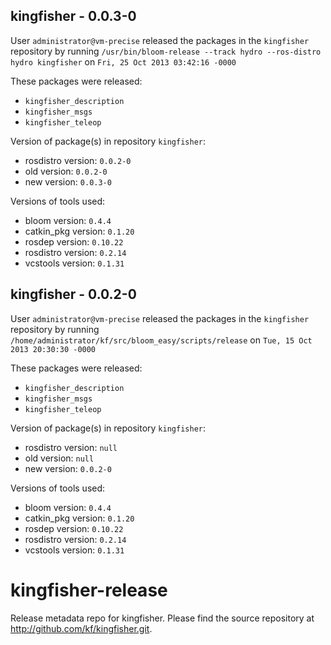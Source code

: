 ## kingfisher - 0.0.3-0

User `administrator@vm-precise` released the packages in the `kingfisher` repository by running `/usr/bin/bloom-release --track hydro --ros-distro hydro kingfisher` on `Fri, 25 Oct 2013 03:42:16 -0000`

These packages were released:
- `kingfisher_description`
- `kingfisher_msgs`
- `kingfisher_teleop`

Version of package(s) in repository `kingfisher`:
- rosdistro version: `0.0.2-0`
- old version: `0.0.2-0`
- new version: `0.0.3-0`

Versions of tools used:
- bloom version: `0.4.4`
- catkin_pkg version: `0.1.20`
- rosdep version: `0.10.22`
- rosdistro version: `0.2.14`
- vcstools version: `0.1.31`


## kingfisher - 0.0.2-0

User `administrator@vm-precise` released the packages in the `kingfisher` repository by running `/home/administrator/kf/src/bloom_easy/scripts/release` on `Tue, 15 Oct 2013 20:30:30 -0000`

These packages were released:
- `kingfisher_description`
- `kingfisher_msgs`
- `kingfisher_teleop`

Version of package(s) in repository `kingfisher`:
- rosdistro version: `null`
- old version: `null`
- new version: `0.0.2-0`

Versions of tools used:
- bloom version: `0.4.4`
- catkin_pkg version: `0.1.20`
- rosdep version: `0.10.22`
- rosdistro version: `0.2.14`
- vcstools version: `0.1.31`


kingfisher-release
==================

Release metadata repo for kingfisher. Please find the source repository at http://github.com/kf/kingfisher.git.
